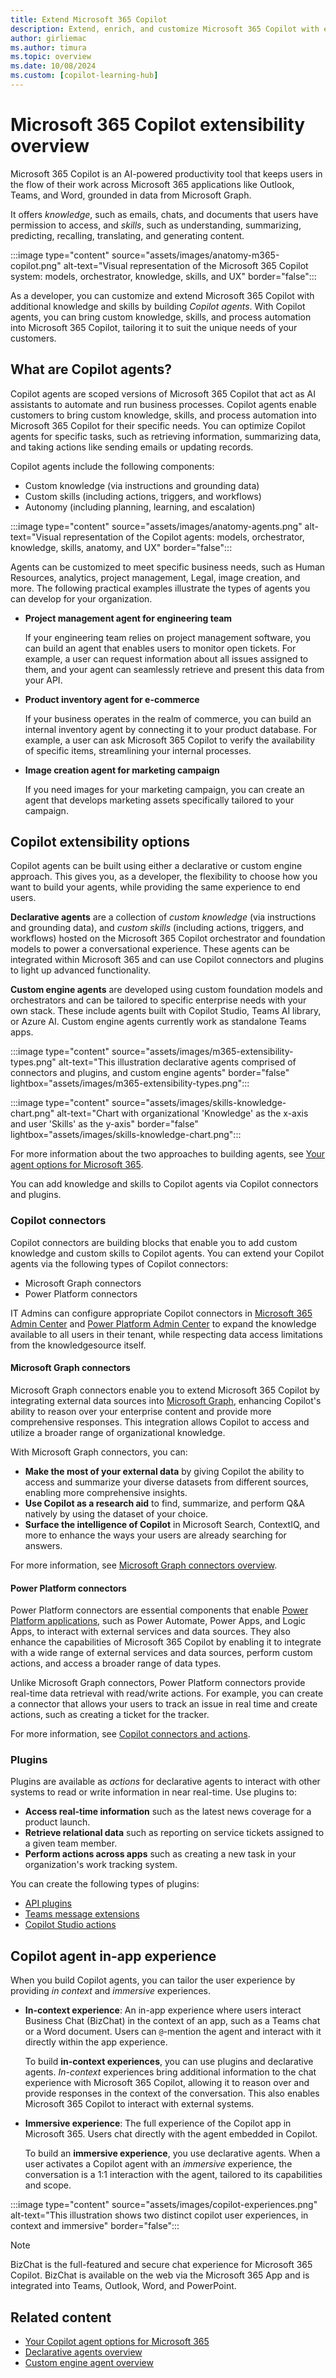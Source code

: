 ```yaml
---
title: Extend Microsoft 365 Copilot
description: Extend, enrich, and customize Microsoft 365 Copilot with external services, apps, and data.
author: girliemac
ms.author: timura
ms.topic: overview
ms.date: 10/08/2024
ms.custom: [copilot-learning-hub]
---
```


# Microsoft 365 Copilot extensibility overview

Microsoft 365 Copilot is an AI-powered productivity tool that keeps users in the flow of their work across Microsoft 365 applications like Outlook, Teams, and Word, grounded in data from Microsoft Graph.

It offers *knowledge*, such as emails, chats, and documents that users have permission to access, and *skills*, such as understanding, summarizing, predicting, recalling, translating, and generating content.

:::image type="content" source="assets/images/anatomy-m365-copilot.png" alt-text="Visual representation of the Microsoft 365 Copilot system: models, orchestrator, knowledge, skills, and UX" border="false":::

As a developer, you can customize and extend Microsoft 365 Copilot with additional knowledge and skills by building *Copilot agents*. With Copilot agents, you can bring custom knowledge, skills, and process automation into Microsoft 365 Copilot, tailoring it to suit the unique needs of your customers.

## What are Copilot agents?

Copilot agents are scoped versions of Microsoft 365 Copilot that act as AI assistants to automate and run business processes. Copilot agents enable customers to bring custom knowledge, skills, and process automation into Microsoft 365 Copilot for their specific needs. You can optimize Copilot agents for specific tasks, such as retrieving information, summarizing data, and taking actions like sending emails or updating records. 

Copilot agents include the following components:

- Custom knowledge (via instructions and grounding data)
- Custom skills (including actions, triggers, and workflows) 
- Autonomy (including planning, learning, and escalation)

:::image type="content" source="assets/images/anatomy-agents.png" alt-text="Visual representation of the Copilot agents: models, orchestrator, knowledge, skills, anatomy, and UX" border="false":::


Agents can be customized to meet specific business needs, such as Human Resources, analytics, project management, Legal, image creation, and more. The following practical examples illustrate the types of agents you can develop for your organization.

- **Project management agent for engineering team**

    If your engineering team relies on project management software, you can build an agent that enables users to monitor open tickets. For example, a user can request information about all issues assigned to them, and your agent can seamlessly retrieve and present this data from your API.

- **Product inventory agent for e-commerce**

    If your business operates in the realm of commerce, you can build an internal inventory agent by connecting it to your product database. For example, a user can ask Microsoft 365 Copilot to verify the availability of specific items, streamlining your internal processes.

- **Image creation agent for marketing campaign**

   If you need images for your marketing campaign, you can create an agent that develops marketing assets specifically tailored to your campaign.

## Copilot extensibility options

Copilot agents can be built using either a declarative or custom engine approach. This gives you, as a developer, the flexibility to choose how you want to build your agents, while providing the same experience to end users.

**Declarative agents** are a collection of *custom knowledge* (via instructions and grounding data), and *custom skills* (including actions, triggers, and workflows) hosted on the Microsoft 365 Copilot orchestrator and foundation models to power a conversational experience. These agents can be integrated within Microsoft 365 and can use Copilot connectors and plugins to light up advanced functionality.​

**Custom engine agents** are developed using custom foundation models and orchestrators and can be tailored to specific enterprise needs with your own stack. These include agents built with Copilot Studio, Teams AI library, or Azure AI. Custom engine agents currently work as standalone Teams apps.

:::image type="content" source="assets/images/m365-extensibility-types.png" alt-text="This illustration declarative agents comprised of connectors and plugins, and custom engine agents" border="false" lightbox="assets/images/m365-extensibility-types.png":::

:::image type="content" source="assets/images/skills-knowledge-chart.png" alt-text="Chart with organizational 'Knowledge' as the x-axis and user 'Skills' as the y-axis" border="false" lightbox="assets/images/skills-knowledge-chart.png":::

For more information about the two approaches to building agents, see [Your agent options for Microsoft 365](decision-guide.md).

You can add knowledge and skills to Copilot agents via Copilot connectors and plugins.

### Copilot connectors

Copilot connectors are building blocks that enable you to add custom knowledge and custom skills to Copilot agents. You can extend your Copilot agents via the following types of Copilot connectors:

- Microsoft Graph connectors
- Power Platform connectors

IT Admins can configure appropriate Copilot connectors in [Microsoft 365 Admin Center](https://admin.microsoft.com) and [Power Platform Admin Center](https://admin.powerplatform.microsoft.com) to expand the knowledge available to all users ​in their tenant, while respecting data access limitations from the knowledge ​source itself.

#### Microsoft Graph connectors

Microsoft Graph connectors enable you to extend Microsoft 365 Copilot by integrating external data sources into [Microsoft Graph](/graph/overview), enhancing Copilot's ability to reason over your enterprise content and provide more comprehensive responses. This integration allows Copilot to access and utilize a broader range of organizational knowledge.

With Microsoft Graph connectors, you can:

- **Make the most of your external data** by giving Copilot the ability to access and summarize your diverse datasets from different sources, enabling more comprehensive insights.
- **Use Copilot as a research aid** to find, summarize, and perform Q&A natively by using the dataset of your choice.
- **Surface the intelligence of Copilot** in Microsoft Search, ContextIQ, and more to enhance the ways your users are already searching for answers.

For more information, see [Microsoft Graph connectors overview](overview-graph-connector.md).

#### Power Platform connectors

Power Platform connectors are essential components that enable [Power Platform applications](https://www.microsoft.com/power-platform#products), such as Power Automate, Power Apps, and Logic Apps, to interact with external services and data sources. They also enhance the capabilities of Microsoft 365 Copilot by enabling it to integrate with a wide range of external services and data sources, perform custom actions, and access a broader range of data types.

Unlike Microsoft Graph connectors, Power Platform connectors provide real-time data retrieval with read/write actions. For example, you can create a connector that allows your users to track an issue in real time and create actions, such as creating a ticket for the tracker.

For more information, see [Copilot connectors and actions](/microsoft-copilot-studio/copilot-plugins-overview?context=/microsoft-365-copilot/extensibility/context).

### Plugins

Plugins are available as *actions* for declarative agents to interact with other systems to read or write information in near real-time. Use plugins to:

- **Access real-time information** such as the latest news coverage for a product launch.
- **Retrieve relational data** such as reporting on service tickets assigned to a given team member.
- **Perform actions across apps** such as creating a new task in your organization's work tracking system.

You can create the following types of plugins:

- [API plugins](overview-api-plugins.md)
- [Teams message extensions](overview-message-extension-bot.md)
- [Copilot Studio actions](/microsoft-copilot-studio/copilot-plugins-overview?context=/microsoft-365-copilot/extensibility/context)

## Copilot agent in-app experience

When you build Copilot agents, you can tailor the user experience by providing *in context* and *immersive* experiences.

- **In-context experience**: An in-app experience where users interact Business Chat (BizChat) in the context of an app, such as a Teams chat or a Word document. Users can `@`-mention the agent and interact with it directly within the app experience.

  To build **in-context experiences**, you can use plugins and declarative agents. *In-context* experiences bring additional information to the chat experience with Microsoft 365 Copilot, allowing it to reason over and provide responses in the context of the conversation. This also enables Microsoft 365 Copilot to interact with external systems. 

- **Immersive experience**: The full experience of the Copilot app in Microsoft 365. Users chat directly with the agent embedded in Copilot.

    To build an **immersive experience**, you use declarative agents. When a user activates a Copilot agent with an *immersive* experience, the conversation is a 1:1 interaction with the agent, tailored to its capabilities and scope.

:::image type="content" source="assets/images/copilot-experiences.png" alt-text="This illustration shows two distinct copilot user experiences, in context and immersive" border="false":::

> [!NOTE]
> BizChat is the full-featured and secure chat experience for Microsoft 365 Copilot. BizChat is available on the web via the Microsoft 365 App and is integrated into Teams, Outlook, Word, and PowerPoint.​

## Related content

- [Your Copilot agent options for Microsoft 365](decision-guide.md)
- [Declarative agents overview](overview-declarative-agent.md)
- [Custom engine agent overview](overview-custom-engine-agent.md)
